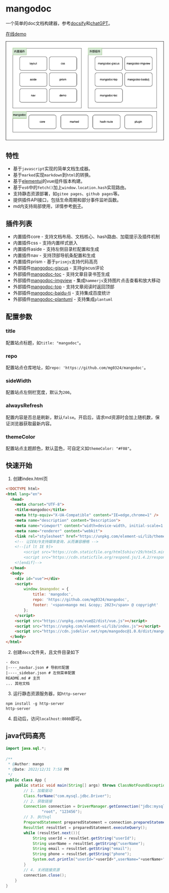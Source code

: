 # mangodoc
一个简单的doc文档构建器，参考[docsify](https://docsify.js.org/#/zh-cn/)和[chatGPT](https://chat.openai.com/chat)。

[在线demo](https://mg0324.github.io/mangodoc/)

![](static/images/demo.drawio.png)

## 特性
* 基于`javascript`实现的简单文档生成器。
* 基于`marked`实现`markdown`到`html`的转换。
* 基于[elementui](https://element.eleme.cn/#/zh-CN/component/installation)的vue组件版本构建。
* 基于`es6`中的`fetch()`加上`window.location.hash`实现路由。
* 支持静态资源部署，如`gitee pages`、`github pages`等。
* 提供插件API接口，包括生命周期和部分事件监听函数。
* md内支持局部使用，详情参考[例子](#/aaa)。

## 插件列表
* 内置插件core - 支持文档布局、文档核心、hash路由、加载提示及插件机制
* 内置插件css - 支持内置样式嵌入
* 内置插件aside - 支持左侧目录栏配置和生成
* 内置插件nav - 支持顶部导航条配置和生成
* 内置插件prism - 基于`prismjs`支持代码高亮
* 外部插件[mangodoc-giscus](https://github.com/mg0324/mangodoc-giscus) - 支持giscus评论
* 外部插件[mangodoc-toc](https://github.com/mg0324/mangodoc-toc) - 支持文章目录书签生成
* 外部插件[mangodoc-imgview](https://github.com/mg0324/mangodoc-imgview) - 集成`hammerjs`支持图片点击查看和放大移动
* 外部插件[mangodoc-top](https://github.com/mg0324/mangodoc-top) - 支持文章阅读时返回顶部
* 外部插件[mangodoc-baidu-tj](https://github.com/mg0324/mangodoc-baidu-tj) - 支持集成百度统计
* 外部插件[mangodoc-plantuml](https://github.com/mg0324/mangodoc-plantuml) - 支持集成`plantuml`

## 配置参数
### title
配置站点标题，如`title: "mangodoc"`。
### repo
配置站点仓库地址，如`repo: 'https://github.com/mg0324/mangodoc'`。
### sideWidth
配置站点左侧栏宽度，默认为`200`。
### alwaysRefresh
配置内容是否总是刷新，默认`false`。开启后，请求md资源时会加上随机数，保证浏览器获取最新内容。
### themeColor
配置站点主题颜色，默认蓝色，可自定义如`themeColor: "#F08"`。

## 快速开始
1. 创建index.html页
``` html
<!DOCTYPE html>
<html lang="en">
  <head>
    <meta charset="UTF-8">
    <title>mangodoc</title>
    <meta http-equiv="X-UA-Compatible" content="IE=edge,chrome=1" />
    <meta name="description" content="Description">
    <meta name="viewport" content="width=device-width, initial-scale=1.0, minimum-scale=1.0">
    <meta name="renderer" content="webkit">
    <link rel="stylesheet" href="https://unpkg.com/element-ui/lib/theme-chalk/index.css">
    <!-- 让IE8/9支持媒体查询，从而兼容栅格 -->
    <!--[if lt IE 9]>
        <script src="https://cdn.staticfile.org/html5shiv/r29/html5.min.js"></script>
        <script src="https://cdn.staticfile.org/respond.js/1.4.2/respond.min.js"></script>
    <![endif]-->
  </head>
  <body>
    <div id="vue"></div>
    <script>
        window.$mangodoc = {
            title: 'mangodoc',
            repo: 'https://github.com/mg0324/mangodoc',
            footer: '<span>mango mei &copy; 2023</span> @ copyright'
        };
    </script>
    <script src="https://unpkg.com/vue@2/dist/vue.js"></script>
    <script src="https://unpkg.com/element-ui/lib/index.js"></script>
    <script src="https://cdn.jsdelivr.net/npm/mangodoc@1.0.0/dist/mangodoc.min.js"></script>    
  </body>
</html>
```
2. 创建`docs`文件夹，且文件目录如下
```
- docs
|----_navbar.json # 导航栏配置
|----_sidebar.json # 左侧菜单配置
README.md # 主页
... 其他文档
```
3. 运行静态资源服务器，如`http-server`
``` shell
npm install -g http-server
http-server
```
4. 启动后，访问`localhost:8080`即可。


## java代码高亮
``` java
import java.sql.*;

/**
 * @Author: mango
 * @Date: 2022/12/31 7:58 PM
 */
public class App {
    public static void main(String[] args) throws ClassNotFoundException, SQLException {
        // 1. 加载驱动
        Class.forName("com.mysql.jdbc.Driver");
        // 2. 获取链接
        Connection connection = DriverManager.getConnection("jdbc:mysql://127.0.0.1:33306/url_function?useUnicode=true&characterEncoding=UTF-8",
                "root", "123456");
        // 3. 执行sql
        PreparedStatement preparedStatement = connection.prepareStatement("select * from t_user");
        ResultSet resultSet = preparedStatement.executeQuery();
        while (resultSet.next()){
            String userId = resultSet.getString("userId");
            String userName = resultSet.getString("userName");
            String email = resultSet.getString("email");
            String phone = resultSet.getString("phone");
            System.out.println("userId="+userId+",userName="+userName+",email="+email+",phone="+phone);
        }
        // 4. 关闭链接资源
        connection.close();
    }
}
```
